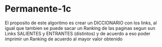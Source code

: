 # Permanente-1c

El proposito de este algoritmo es crear un DICCIONARIO con los links, al igual que tambien se puede sacar un Ranking de las paginas segun sun Links SALIENTES y ENTRANTES (distintos) y de acuerdo a eso poder imprimir un Ranking de acuerdo al mayor valor obtenido
